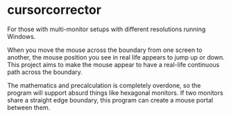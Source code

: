 # cursorcorrector
For those with multi-monitor setups with different resolutions running Windows.

When you move the mouse across the boundary from one screen to another, the mouse position you see in real life appears to jump up or down.  This project aims to make the mouse appear to have a real-life continuous path across the boundary.

The mathematics and precalculation is completely overdone, so the program will support absurd things like hexagonal monitors.  If two monitors share a straight edge boundary, this program can create a mouse portal between them.
